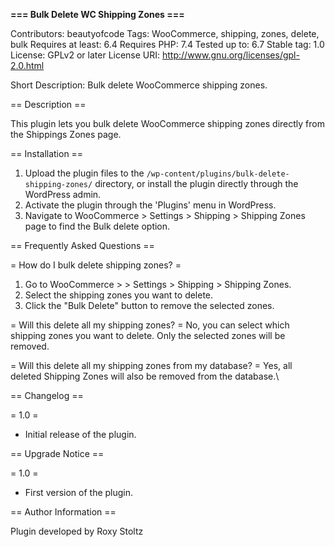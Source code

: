 **=== Bulk Delete WC Shipping Zones ===**

Contributors: beautyofcode
Tags: WooCommerce, shipping, zones, delete, bulk
Requires at least: 6.4
Requires PHP: 7.4
Tested up to: 6.7
Stable tag: 1.0
License: GPLv2 or later
License URI: http://www.gnu.org/licenses/gpl-2.0.html

Short Description: Bulk delete WooCommerce shipping zones.

== Description ==

This plugin lets you bulk delete WooCommerce shipping zones directly from the Shippings Zones page.

== Installation ==

1. Upload the plugin files to the `/wp-content/plugins/bulk-delete-shipping-zones/` directory, or install the plugin directly through the WordPress admin.
2. Activate the plugin through the 'Plugins' menu in WordPress.
3. Navigate to WooCommerce > Settings > Shipping > Shipping Zones page to find the Bulk delete option.

== Frequently Asked Questions ==

= How do I bulk delete shipping zones? =

1. Go to  WooCommerce > > Settings > Shipping > Shipping Zones.
2. Select the shipping zones you want to delete.
3. Click the "Bulk Delete" button to remove the selected zones.

= Will this delete all my shipping zones? =
No, you can select which shipping zones you want to delete. Only the selected zones will be removed.

= Will this delete all my shipping zones from my database? =
Yes, all deleted Shipping Zones will also be removed from the database.\

== Changelog ==

= 1.0 =
* Initial release of the plugin.

== Upgrade Notice ==

= 1.0 =
* First version of the plugin.

== Author Information ==

Plugin developed by Roxy Stoltz
